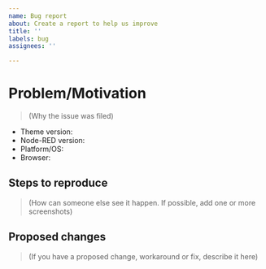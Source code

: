 ```yaml
---
name: Bug report
about: Create a report to help us improve
title: ''
labels: bug
assignees: ''

---
```


# Problem/Motivation

> (Why the issue was filed)

- Theme version:
- Node-RED version:
- Platform/OS:
- Browser:

## Steps to reproduce

> (How can someone else see it happen. If possible,
> add one or more screenshots)

## Proposed changes

> (If you have a proposed change, workaround or fix,
> describe it here)
